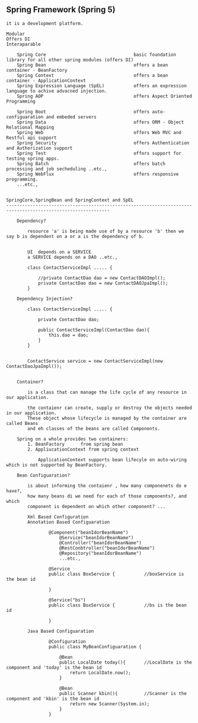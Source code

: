 Spring Framework (Spring 5)
-----------------------------------------------------------------------------------

    it is a development platform.

    Modular
    Offers DI
    Interaparable

        Spring Core                                 basic foundation library for all other spring modules (offers DI)
        Spring Bean                                 offers a bean container - BeanFactory
        Spring Context                              offers a bean container - ApplicationContext
        Spring Expression Language (SpEL)           offers an expression language to achive advacned injection.
        Spring AOP                                  offers Aspect Oriented Programming

        Spring Boot                                 offers auto-configuaration and embeded servers
        Spring Data                                 offers ORM - Object Relational Mapping
        Spring Web                                  offers Web MVC and Restful api support
        Spring Security                             offers Authentication and Authorization support
        Spring Test                                 offers support for testing spring apps.
        Spring Batch                                offers batch processing and job secheduling ..etc.,
        Spring WebFlux                              offers responsive programming.
        ...etc.,


    SpringCore,SpringBean and SpringContext and SpEL
    -------------------------------------------------------------------------------------------------------------

        Dependency?

            resource 'a' is being made use of by a resource 'b' then we say b is dependent on a or a is the dependency of b.


            UI  depends on a SERVICE
            a SERVICE depends on a DAO ..etc.,

            class ContactServiceImpl ..... {
                
                //private ContactDao dao = new ContactDAOImpl();
                private ContactDao dao = new ContactDAOJpaImpl();
            }            

        Dependency Injection?

            class ContactServiceImpl ..... {
                
                private ContactDao dao;

                public ContactServiceImpl(ContactDao dao){
                    this.dao = dao;
                }
            }     


            ContactService service = new ContactServiceImpl(new ContactDaoJpaImpl());


        Container?

            is a class that can manage the life cycle of any resource in our application.

            the contaienr can create, supply or destroy the objects needed in our application.
            These object whose lifecycle is managed by the container are called Beans
            and eh classes of the beans are called Components.

        Spring on a whole provides two containers:
            1. BeanFactory      from spring bean
            2. AppliucationContext from spring context

                ApplicationContext supports bean lifecyle on auto-wiring which is not supported by BeanFactory.

        Bean Configuaration?

            is about informing the contaienr , how many componenets do e have?, 
            how many beans di we need for each of those components?, and which
            component is dependent on which other component? ...

            Xml Based Configuration
            Annotation Based Configuaration

                    @Component("beanIdorBeanName")
                        @Service("beanIdorBeanName")
                        @Controller("beanIdorBeanName")
                        @RestConbtroller("beanIdorBeanName")
                        @Repository("beanIdorBeanName")
                        ...etc.,

                    @Service
                    public class BoxService {           //boxService is the bean id

                    }
                    
                    @Service("bs")
                    public class BoxService {           //bs is the bean id

                    }

            Java Based Configuaration

                    @Configuration
                    public class MyBeanConfiguaration {

                        @Bean
                        public LocalDate today(){       //LocalDate is the component and 'today' is the bean id
                            return LocalDate.now();
                        }

                        @Bean
                        public Scanner kbin(){          //Scanner is the component and 'kbin' is the bean id
                            return new Scanner(System.in);
                        }
                    }


